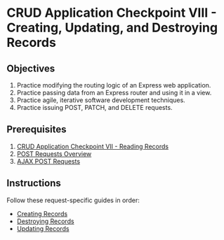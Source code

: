 # CRUD Application Checkpoint VIII - Creating, Updating, and Destroying Records

## Objectives

  1. Practice modifying the routing logic of an Express web application.
  2. Practice passing data from an Express router and using it in a view.
  3. Practice agile, iterative software development techniques.
  4. Practice issuing POST, PATCH, and DELETE requests.

## Prerequisites

  1. [CRUD Application Checkpoint VII - Reading Records](/projects/crud-application/checkpoints/app-receiving-data/checkpoint.md)
  2. [POST Requests Overview](/notes/computer-networks/http-request-methods.md#post)
  3. [AJAX POST Requests](/notes/javascript/ajax.md#post)

## Instructions

Follow these request-specific guides in order:

  + [Creating Records](creating-records.md)
  + [Destroying Records](destroying-records.md)
  + [Updating Records](updating-records.md)
